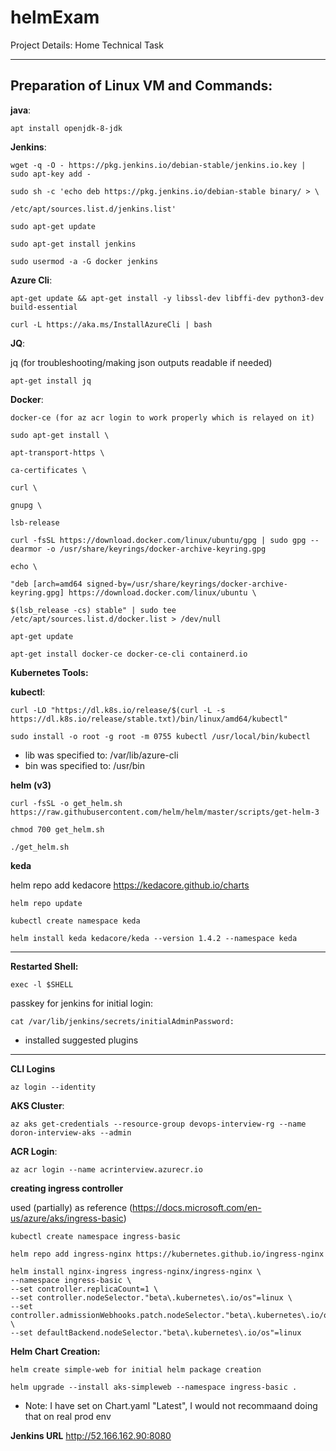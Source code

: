 
# helmExam

Project Details: Home Technical Task

---------------------------

## **Preparation of Linux VM and Commands:**

**java**:

    apt install openjdk-8-jdk
**Jenkins**:

    wget -q -O - https://pkg.jenkins.io/debian-stable/jenkins.io.key | sudo apt-key add -
    
    sudo sh -c 'echo deb https://pkg.jenkins.io/debian-stable binary/ > \
    
    /etc/apt/sources.list.d/jenkins.list'
    
    sudo apt-get update
    
    sudo apt-get install jenkins
    
    sudo usermod -a -G docker jenkins

  

**Azure Cli**:

    apt-get update && apt-get install -y libssl-dev libffi-dev python3-dev build-essential
    
    curl -L https://aka.ms/InstallAzureCli | bash

  

**JQ**:

jq (for troubleshooting/making json outputs readable if needed)

    apt-get install jq


**Docker**:

    docker-ce (for az acr login to work properly which is relayed on it)
    
    sudo apt-get install \
    
    apt-transport-https \
    
    ca-certificates \
    
    curl \
    
    gnupg \
    
    lsb-release
    
    curl -fsSL https://download.docker.com/linux/ubuntu/gpg | sudo gpg --dearmor -o /usr/share/keyrings/docker-archive-keyring.gpg
    
    echo \
    
    "deb [arch=amd64 signed-by=/usr/share/keyrings/docker-archive-keyring.gpg] https://download.docker.com/linux/ubuntu \
    
    $(lsb_release -cs) stable" | sudo tee /etc/apt/sources.list.d/docker.list > /dev/null
    
    apt-get update
    
    apt-get install docker-ce docker-ce-cli containerd.io

**Kubernetes Tools:**

**kubectl**:

    curl -LO "https://dl.k8s.io/release/$(curl -L -s https://dl.k8s.io/release/stable.txt)/bin/linux/amd64/kubectl"
    
    sudo install -o root -g root -m 0755 kubectl /usr/local/bin/kubectl

 
* lib was specified to: /var/lib/azure-cli
* bin was specified to: /usr/bin

**helm (v3)**

    curl -fsSL -o get_helm.sh https://raw.githubusercontent.com/helm/helm/master/scripts/get-helm-3
    
    chmod 700 get_helm.sh
    
    ./get_helm.sh

**keda**

helm repo add kedacore https://kedacore.github.io/charts

    helm repo update
    
    kubectl create namespace keda
    
    helm install keda kedacore/keda --version 1.4.2 --namespace keda

-------------------------
  
**Restarted Shell:**

    exec -l $SHELL

  
passkey for jenkins for initial login:

    cat /var/lib/jenkins/secrets/initialAdminPassword:
* installed suggested plugins
------------
  
**CLI Logins**

    az login --identity

**AKS Cluster**:

    az aks get-credentials --resource-group devops-interview-rg --name doron-interview-aks --admin

**ACR Login**:

    az acr login --name acrinterview.azurecr.io

  

**creating ingress controller**

used (partially) as reference (https://docs.microsoft.com/en-us/azure/aks/ingress-basic)

	kubectl create namespace ingress-basic 

	helm repo add ingress-nginx https://kubernetes.github.io/ingress-nginx
	
	helm install nginx-ingress ingress-nginx/ingress-nginx \
	--namespace ingress-basic \
	--set controller.replicaCount=1 \
	--set controller.nodeSelector."beta\.kubernetes\.io/os"=linux \
	--set controller.admissionWebhooks.patch.nodeSelector."beta\.kubernetes\.io/os"=linux \
	--set defaultBackend.nodeSelector."beta\.kubernetes\.io/os"=linux


**Helm Chart Creation:**  
  

    helm create simple-web for initial helm package creation

    helm upgrade --install aks-simpleweb --namespace ingress-basic .

* Note: I have set on Chart.yaml "Latest", I would not recommaand doing that on real prod env

  
**Jenkins URL**
	http://52.166.162.90:8080

